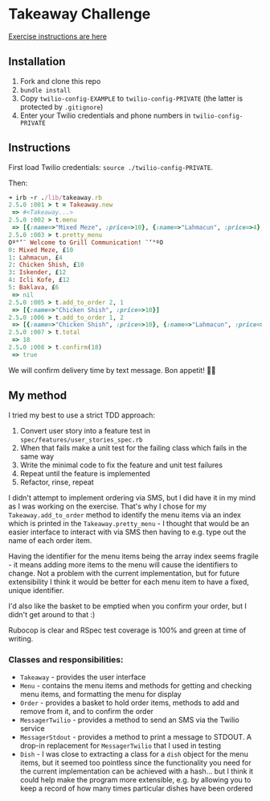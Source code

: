 # Takeaway Challenge

[Exercise instructions are here](takeaway-challenge.md)

## Installation

1. Fork and clone this repo
2. `bundle install`
3. Copy `twilio-config-EXAMPLE` to `twilio-config-PRIVATE` (the latter is protected by `.gitignore`)
4. Enter your Twilio credentials and phone numbers in `twilio-config-PRIVATE`

## Instructions

First load Twilio credentials: `source ./twilio-config-PRIVATE`.

Then:

```ruby
➜ irb -r ./lib/takeaway.rb      
2.5.0 :001 > t = Takeaway.new
 => #<Takeaway...> 
2.5.0 :002 > t.menu
 => [{:name=>"Mixed Meze", :price=>10}, {:name=>"Lahmacun", :price=>4}, {:name=>"Chicken Shish", :price=>10}, {:name=>"Iskender", :price=>12}, {:name=>"Icli Kofe", :price=>12}, {:name=>"Baklava", :price=>6}] 
2.5.0 :003 > t.pretty_menu
Oº°‘¨ Welcome to Grill Communication! ¨‘°ºO
0: Mixed Meze, £10
1: Lahmacun, £4
2: Chicken Shish, £10
3: Iskender, £12
4: Icli Kofe, £12
5: Baklava, £6
 => nil 
2.5.0 :005 > t.add_to_order 2, 1
 => [{:name=>"Chicken Shish", :price=>10}] 
2.5.0 :006 > t.add_to_order 1, 2
 => [{:name=>"Chicken Shish", :price=>10}, {:name=>"Lahmacun", :price=>4}, {:name=>"Lahmacun", :price=>4}] 
2.5.0 :007 > t.total
 => 18 
2.5.0 :008 > t.confirm(18)
 => true 
```

We will confirm delivery time by text message. Bon appetit! 👨‍🍳

## My method

I tried my best to use a strict TDD approach:
1. Convert user story into a feature test in `spec/features/user_stories_spec.rb`
2. When that fails make a unit test for the failing class which fails in the same way
3. Write the minimal code to fix the feature and unit test failures
4. Repeat until the feature is implemented
5. Refactor, rinse, repeat

I didn't attempt to implement ordering via SMS, but I did have it in my mind as I was working on the exercise. That's why I chose for my `Takeaway.add_to_order` method to identify the menu items via an index which is printed in the `Takeaway.pretty_menu` - I thought that would be an easier interface to interact with via SMS then having to e.g. type out the name of each order item.

Having the identifier for the menu items being the array index seems fragile - it means adding more items to the menu will cause the identifiers to change. Not a problem with the current implementation, but for future extensibility I think it would be better for each menu item to have a fixed, unique identifier.

I'd also like the basket to be emptied when you confirm your order, but I didn't get around to that :)

Rubocop is clear and RSpec test coverage is 100% and green at time of writing.

### Classes and responsibilities:
- `Takeaway` - provides the user interface
- `Menu` - contains the menu items and methods for getting and checking menu items, and formatting the menu for display
- `Order` - provides a basket to hold order items, methods to add and remove from it, and to confirm the order
- `MessagerTwilio` - provides a method to send an SMS via the Twilio service
- `MessagerStdout` - provides a method to print a message to STDOUT. A drop-in replacement for `MessagerTwilio` that I used in testing
- `Dish` - I was close to extracting a class for a `dish` object for the menu items, but it seemed too pointless since the functionality you need for the current implementation can be achieved with a hash... but I think it could help make the program more extensible, e.g. by allowing you to keep a record of how many times particular dishes have been ordered